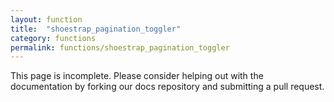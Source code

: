 ```yaml
---
layout: function
title:  "shoestrap_pagination_toggler"
category: functions
permalink: functions/shoestrap_pagination_toggler
---
```


This page is incomplete. Please consider helping out with the documentation by forking our docs repository and submitting a pull request.